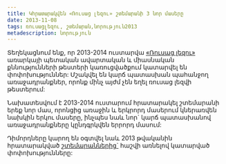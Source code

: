 ```yaml
---
title: Կհրատարակվեն «Ռուսաց լեզու» շտեմարանի 3 նոր մասերը
date: 2013-11-08
tags: ռուսացլեզու, շտեմարան,նորություն2013
metadescription: նորություն
---
```



Տեղեկացնում ենք, որ 2013-2014 ուստարվա [«Ռուսաց լեզու»](/shtemaran/russian.html) առարկայի  պետական ավարտական և 
միասնական քննությունների թեստերի կառուցվածքում կատարվել են փոփոխություններ: Մշակվել են կարճ 
պատասխան պահանջող առաջադրանքներ, որոնք մինչ այժմ չեն եղել ռուսաց լեզվի թեստերում:

Նախատեսվում է 2013-2014 ուստարում հրատարակել շտեմարանի երեք նոր մաս, որոնցից առաջին և երկրորդ 
մասերում կներառվեն նախկին երկու  մասերը, ինչպես նաև նոր` կարճ պատասխանով  առաջադրանքները 
կընդգրկվեն երրորդ մասում:

Դիմորդները կարող են օգտվել նաև 2013 թվականին հրատարակված [շտեմարաններից`](/tags/rousaclezou.html) հաշվի առնելով կատարված
 փոփոխությունները: